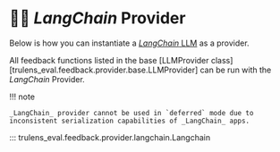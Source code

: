 # 🦜️🔗 _LangChain_ Provider

Below is how you can instantiate a [_LangChain_ LLM](https://python.langchain.com/docs/modules/model_io/llms/) as a provider.

All feedback functions listed in the base [LLMProvider
class][trulens_eval.feedback.provider.base.LLMProvider] can be run with the _LangChain_ Provider.

!!! note

    _LangChain_ provider cannot be used in `deferred` mode due to inconsistent serialization capabilities of _LangChain_ apps.

::: trulens_eval.feedback.provider.langchain.Langchain
